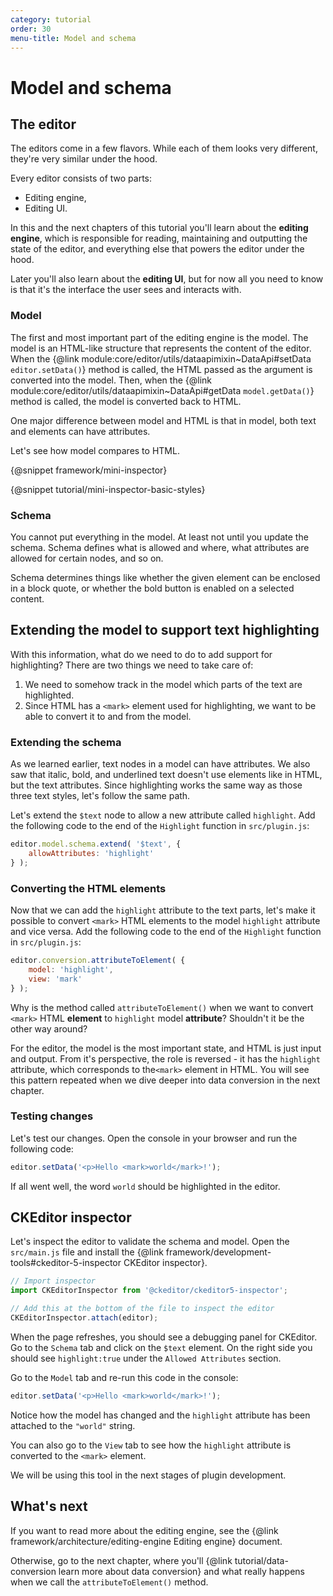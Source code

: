 ```yaml
---
category: tutorial
order: 30
menu-title: Model and schema
---
```


# Model and schema

## The editor

The editors come in a few flavors. While each of them looks very different, they're very similar under the hood.

Every editor consists of two parts:

* Editing engine,
* Editing UI.

In this and the next chapters of this tutorial you'll learn about the **editing engine**, which is responsible for reading, maintaining and outputting the state of the editor, and everything else that powers the editor under the hood.

Later you'll also learn about the **editing UI**, but for now all you need to know is that it's the interface the user sees and interacts with.

### Model

The first and most important part of the editing engine is the model. The model is an HTML-like structure that represents the content of the editor. When the {@link module:core/editor/utils/dataapimixin~DataApi#setData `editor.setData()`} method is called, the HTML passed as the argument is converted into the model. Then, when the {@link module:core/editor/utils/dataapimixin~DataApi#getData `model.getData()`} method is called, the model is converted back to HTML.

One major difference between model and HTML is that in model, both text and elements can have attributes.

Let's see how model compares to HTML.

{@snippet framework/mini-inspector}

{@snippet tutorial/mini-inspector-basic-styles}

### Schema

You cannot put everything in the model. At least not until you update the schema. Schema defines what is allowed and where, what attributes are allowed for certain nodes, and so on.

Schema determines things like whether the given element can be enclosed in a block quote, or whether the bold button is enabled on a selected content.

## Extending the model to support text highlighting

With this information, what do we need to do to add support for highlighting? There are two things we need to take care of:

1. We need to somehow track in the model which parts of the text are highlighted.
2. Since HTML has a `<mark>` element used for highlighting, we want to be able to convert it to and from the model.

### Extending the schema

As we learned earlier, text nodes in a model can have attributes. We also saw that italic, bold, and underlined text doesn't use elements like in HTML, but the text attributes. Since highlighting works the same way as those three text styles, let's follow the same path.

Let's extend the `$text` node to allow a new attribute called `highlight`. Add the following code to the end of the `Highlight` function in `src/plugin.js`:

```js
editor.model.schema.extend( '$text', {
	allowAttributes: 'highlight'
} );
```

### Converting the HTML elements

Now that we can add the `highlight` attribute to the text parts, let's make it possible to convert `<mark>` HTML elements to the model `highlight` attribute and vice versa. Add the following code to the end of the `Highlight` function in `src/plugin.js`:

```js
editor.conversion.attributeToElement( {
	model: 'highlight',
	view: 'mark'
} );
```

Why is the method called `attributeToElement()` when we want to convert `<mark>` HTML **element** to `highlight` model **attribute**? Shouldn't it be the other way around?

For the editor, the model is the most important state, and HTML is just input and output. From it's perspective, the role is reversed - it has the `highlight` attribute, which corresponds to the`<mark>` element in HTML. You will see this pattern repeated when we dive deeper into data conversion in the next chapter.

### Testing changes

Let's test our changes. Open the console in your browser and run the following code:

```js
editor.setData('<p>Hello <mark>world</mark>!');
```

If all went well, the word `world` should be highlighted in the editor.

## CKEditor inspector

Let's inspect the editor to validate the schema and model. Open the `src/main.js` file and install the {@link framework/development-tools#ckeditor-5-inspector CKEditor inspector}.

```js
// Import inspector
import CKEditorInspector from '@ckeditor/ckeditor5-inspector';

// Add this at the bottom of the file to inspect the editor
CKEditorInspector.attach(editor);
```

When the page refreshes, you should see a debugging panel for CKEditor. Go to the `Schema` tab and click on the `$text` element. On the right side you should see `highlight:true` under the `Allowed Attributes` section.

Go to the `Model` tab and re-run this code in the console:

```js
editor.setData('<p>Hello <mark>world</mark>!');
```

Notice how the model has changed and the `highlight` attribute has been attached to the `"world"` string.

You can also go to the `View` tab to see how the `highlight` attribute is converted to the `<mark>` element.

We will be using this tool in the next stages of plugin development.

## What's next

If you want to read more about the editing engine, see the {@link framework/architecture/editing-engine Editing engine} document.

Otherwise, go to the next chapter, where you'll {@link tutorial/data-conversion learn more about data conversion} and what really happens when we call the `attributeToElement()` method.
